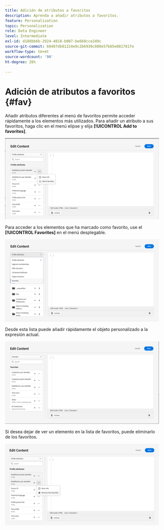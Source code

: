 ```yaml
---
title: Adición de atributos a favoritos
description: Aprenda a añadir atributos a favoritos.
feature: Personalization
topic: Personalization
role: Data Engineer
level: Intermediate
exl-id: d188bb6b-2924-4818-b007-be660cce249c
source-git-commit: 68407db81224e9c2b6930c800e57b65e081781fe
workflow-type: tm+mt
source-wordcount: '90'
ht-degree: 26%

---
```


# Adición de atributos a favoritos {#fav}

Añadir atributos diferentes al menú de favoritos permite acceder rápidamente a los elementos más utilizados. Para añadir un atributo a sus favoritos, haga clic en el menú elipse y elija **[!UICONTROL Add to favorites]**.

![](assets/favorite-option.png)

Para acceder a los elementos que ha marcado como favorito, use el **[!UICONTROL Favorites]** en el menú desplegable.

![](assets/favorite-menu.png)

Desde esta lista puede añadir rápidamente el objeto personalizado a la expresión actual.

![](assets/favorite-list.png)

Si desea dejar de ver un elemento en la lista de favoritos, puede eliminarlo de los favoritos.

![](assets/favorite-remove.png)

